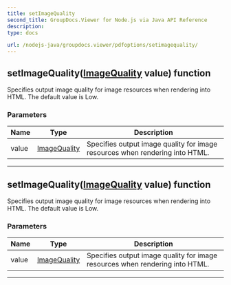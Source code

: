 ```yaml
---
title: setImageQuality
second_title: GroupDocs.Viewer for Node.js via Java API Reference
description: 
type: docs

url: /nodejs-java/groupdocs.viewer/pdfoptions/setimagequality/
---
```


## setImageQuality([ImageQuality](../../imagequality) value)  function

 Specifies output image quality for image resources when rendering into HTML.
 The default value is Low.
 

### Parameters

| Name | Type | Description |
| --- | --- | --- |
| value | [ImageQuality](../../imagequality) | Specifies output image quality for image resources when rendering into HTML. |


---


## setImageQuality([ImageQuality](../../imagequality) value)  function

 Specifies output image quality for image resources when rendering into HTML.
 The default value is Low.
 

### Parameters

| Name | Type | Description |
| --- | --- | --- |
| value | [ImageQuality](../../imagequality) | Specifies output image quality for image resources when rendering into HTML. |


---


